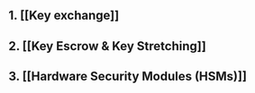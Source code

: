 ## 1. [[Key exchange]]

## 2. [[Key Escrow & Key Stretching]]

## 3. [[Hardware Security Modules (HSMs)]]